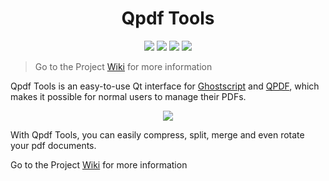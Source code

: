 <h1 align="center">
Qpdf Tools
</h1>

<p align="center">

  <img src="https://img.shields.io/aur/license/qpdftools">
  <img src="https://img.shields.io/aur/version/qpdftools">
  <img src="https://github.com/silash35/qpdftools/workflows/build/badge.svg">
  <img src="https://img.shields.io/github/stars/silash35/qpdftools?style=social">

</p>

> Go to the Project [Wiki](https://github.com/silash35/qpdftools/wiki) for more information

Qpdf Tools is an easy-to-use Qt interface for [Ghostscript](https://www.ghostscript.com/) and [QPDF](https://github.com/qpdf/qpdf), which makes it possible for normal users to manage their PDFs.

<p align="center">
  <img src="https://github.com/silash35/qpdftools/blob/master/resources/print.png?raw=true)">
</p>

With Qpdf Tools, you can easily compress, split, merge and even rotate your pdf documents.

Go to the Project [Wiki](https://github.com/silash35/qpdftools/wiki) for more information
